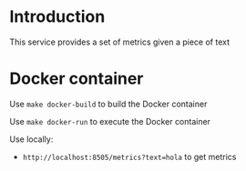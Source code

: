 # Introduction

This service provides a set of metrics given a piece of text

# Docker container

Use ```make docker-build``` to build the Docker container

Use ```make docker-run``` to execute the Docker container

Use locally:

* ```http://localhost:8505/metrics?text=hola``` to get metrics

